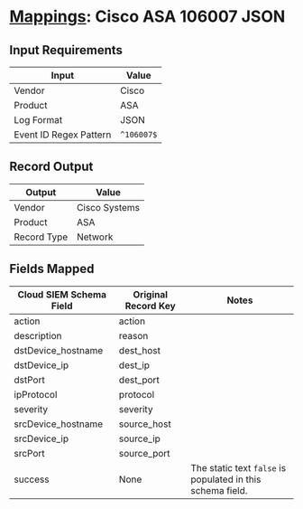 # [Mappings](README.md): Cisco ASA 106007 JSON

## Input Requirements

|Input|Value|
|-----|-----|
|Vendor|Cisco|
|Product|ASA|
|Log Format|JSON|
|Event ID Regex Pattern|`^106007$`|

## Record Output

|Output|Value|
|------|-----|
|Vendor|Cisco Systems|
|Product|ASA|
|Record Type|Network|

## Fields Mapped

|Cloud SIEM Schema Field|Original Record Key|Notes|
|-----------------------|-------------------|-----|
|action|action||
|description|reason||
|dstDevice_hostname|dest_host||
|dstDevice_ip|dest_ip||
|dstPort|dest_port||
|ipProtocol|protocol||
|severity|severity||
|srcDevice_hostname|source_host||
|srcDevice_ip|source_ip||
|srcPort|source_port||
|success|None|The static text `false` is populated in this schema field.|


